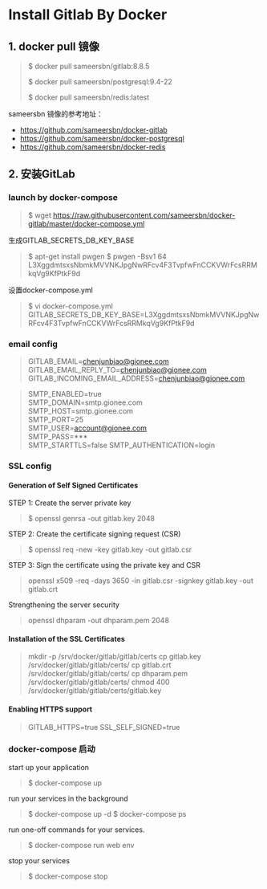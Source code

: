 # Install Gitlab By Docker



## 1. docker pull 镜像

> $ docker pull sameersbn/gitlab:8.8.5
>
> $ docker pull sameersbn/postgresql:9.4-22
>
> $ docker pull sameersbn/redis:latest

sameersbn 镜像的参考地址：

- https://github.com/sameersbn/docker-gitlab
- https://github.com/sameersbn/docker-postgresql
- https://github.com/sameersbn/docker-redis



## 2. 安装GitLab

### launch by docker-compose

> $ wget https://raw.githubusercontent.com/sameersbn/docker-gitlab/master/docker-compose.yml

生成GITLAB_SECRETS_DB_KEY_BASE

> $ apt-get install pwgen
> $ pwgen -Bsv1 64
> L3XggdmtsxsNbmkMVVNKJpgNwRFcv4F3TvpfwFnCCKVWrFcsRRMkqVg9KfPtkF9d

设置docker-compose.yml

> $ vi docker-compose.yml
> GITLAB_SECRETS_DB_KEY_BASE=L3XggdmtsxsNbmkMVVNKJpgNwRFcv4F3TvpfwFnCCKVWrFcsRRMkqVg9KfPtkF9d

[Available Configuration Parameters]: https://github.com/sameersbn/docker-gitlab#available-configuration-parameters
[Compose file reference]: https://docs.docker.com/compose/compose-file/

### email config

> GITLAB_EMAIL=chenjunbiao@gionee.com    
> GITLAB_EMAIL_REPLY_TO=chenjunbiao@gionee.com 
> GITLAB_INCOMING_EMAIL_ADDRESS=chenjunbiao@gionee.com



> SMTP_ENABLED=true   
> SMTP_DOMAIN=smtp.gionee.com   
> SMTP_HOST=smtp.gionee.com   
> SMTP_PORT=25    
> SMTP_USER=account@gionee.com    
> SMTP_PASS=***    
> SMTP_STARTTLS=false
> SMTP_AUTHENTICATION=login



### SSL config

#### Generation of Self Signed Certificates

STEP 1: Create the server private key

> $ openssl genrsa -out gitlab.key 2048

STEP 2: Create the certificate signing request (CSR)

> $ openssl req -new -key gitlab.key -out gitlab.csr

STEP 3: Sign the certificate using the private key and CSR

> openssl x509 -req -days 3650 -in gitlab.csr -signkey gitlab.key -out gitlab.crt

Strengthening the server security

> openssl dhparam -out dhparam.pem 2048

[docker-gitlab#ssl]: https://github.com/sameersbn/docker-gitlab#ssl

#### Installation of the SSL Certificates

[当Data Store为/home/git/data时]: https://github.com/sameersbn/docker-gitlab#data-store

> mkdir -p /srv/docker/gitlab/gitlab/certs
> cp gitlab.key /srv/docker/gitlab/gitlab/certs/
> cp gitlab.crt /srv/docker/gitlab/gitlab/certs/
> cp dhparam.pem /srv/docker/gitlab/gitlab/certs/
> chmod 400 /srv/docker/gitlab/gitlab/certs/gitlab.key

#### Enabling HTTPS support

> GITLAB_HTTPS=true
> SSL_SELF_SIGNED=true



### docker-compose 启动

[compose]: https://docs.docker.com/compose/
[gettingstarted]: https://docs.docker.com/compose/gettingstarted/

start up your application

> $ docker-compose up

run your services in the background

> $ docker-compose up -d
> $ docker-compose ps

run one-off commands for your services.

> $ docker-compose run web env

stop your services

> $ docker-compose stop